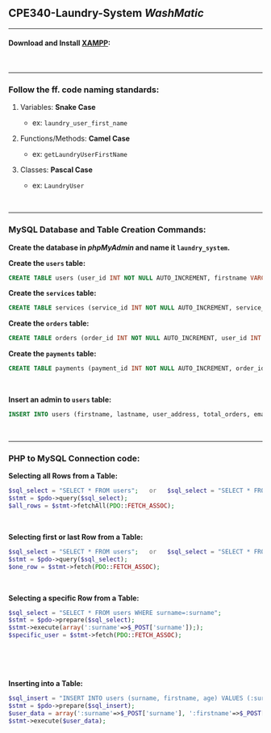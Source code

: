 ## CPE340-Laundry-System _WashMatic_
---

#### Download and Install [XAMPP](https://www.apachefriends.org/ "Apache Friends"):

<br>

---

### Follow the ff. code naming standards:

1. Variables: **Snake Case**
    * ex: `laundry_user_first_name`

1. Functions/Methods: **Camel Case**
    * ex: `getLaundryUserFirstName`

1. Classes: **Pascal Case**
    * ex: `LaundryUser`

<br/>

---
### MySQL Database and Table Creation Commands:

**Create the database in _phpMyAdmin_ and name it `laundry_system`.**

**Create the `users` table:**
```sql
CREATE TABLE users (user_id INT NOT NULL AUTO_INCREMENT, firstname VARCHAR(50) NOT NULL, lastname VARCHAR(25) NOT NULL, user_address VARCHAR(200), total_orders INT NOT NULL, email VARCHAR(100) NOT NULL, user_password VARCHAR(100) NOT NULL, user_type INT NOT NULL, PRIMARY KEY (user_id));
```

**Create the `services` table:**
```sql
CREATE TABLE services (service_id INT NOT NULL AUTO_INCREMENT, service_name VARCHAR(50), description TEXT, PRIMARY KEY (service_id));
```

**Create the `orders` table:**
```sql
CREATE TABLE orders (order_id INT NOT NULL AUTO_INCREMENT, user_id INT NOT NULL, service_id INT NOT NULL, date_ordered DATETIME NOT NULL, remaining_time INT NOT NULL, status INT NOT NULL, weight DOUBLE NOT NULL, description TEXT, PRIMARY KEY (order_id));
```

**Create the `payments` table:**
```sql
CREATE TABLE payments (payment_id INT NOT NULL AUTO_INCREMENT, order_id INT NOT NULL, payment_date DATETIME NOT NULL, payment_amount DOUBLE NOT NULL, PRIMARY KEY (payment_id));
```

<br>

**Insert an admin to `users` table:**
```sql
INSERT INTO users (firstname, lastname, user_address, total_orders, email, user_password, user_type) VALUES ('Miguelito', 'Legazpi', 'Consolacion, Cebu', 0, 'miguelito24@gmail.com', 'gwapokohaha', 1);
```

<br>

---


### PHP to MySQL Connection code:  
**Selecting all Rows from a Table:**
```php
$sql_select = "SELECT * FROM users";   or   $sql_select = "SELECT * FROM users ORDER BY user_id DESC";
$stmt = $pdo->query($sql_select);
$all_rows = $stmt->fetchAll(PDO::FETCH_ASSOC);
```

<br>

**Selecting first or last Row from a Table:**
```php
$sql_select = "SELECT * FROM users";   or   $sql_select = "SELECT * FROM users ORDER BY user_id DESC";
$stmt = $pdo->query($sql_select);
$one_row = $stmt->fetch(PDO::FETCH_ASSOC);
```

<br>

**Selecting a specific Row from a Table:**
```php
$sql_select = "SELECT * FROM users WHERE surname=:surname";
$stmt = $pdo->prepare($sql_select);
$stmt->execute(array(':surname'=>$_POST['surname']););
$specific_user = $stmt->fetch(PDO::FETCH_ASSOC);
```

<br>
<br>
<br>

**Inserting into a Table:**
```php
$sql_insert = "INSERT INTO users (surname, firstname, age) VALUES (:surname, :firstname, :age)";
$stmt = $pdo->prepare($sql_insert);
$user_data = array(':surname'=>$_POST['surname'], ':firstname'=>$_POST['firstname'], ':age'=>$_POST['age']);
$stmt->execute($user_data);
```
